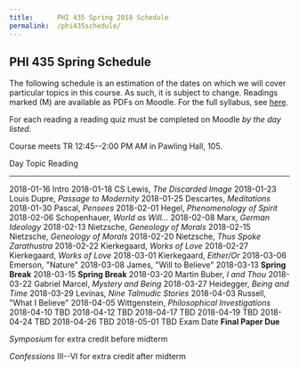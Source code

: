 ```yaml
---
title:      PHI 435 Spring 2018 Schedule
permalink:  /phi435schedule/
---
```



## PHI 435 Spring Schedule ##

The following schedule is an estimation of the dates on which we will
cover particular topics in this course. As such, it is subject to
change. Readings marked (M) are available as PDFs on Moodle.  For the full syllabus, see [here](http://dansheffler.com/phi435syllabus/).

For each reading a reading quiz must be completed on
Moodle *by the day listed*.

Course meets TR 12:45--2:00 PM AM in Pawling Hall, 105.

Day           Topic         Reading
------------- ------------- -------------------------------------
2018-01-16    Intro
2018-01-18                  CS Lewis, *The Discarded Image*
2018-01-23                  Louis Dupre, *Passage to Modernity*
2018-01-25                  Descartes, *Meditations*
2018-01-30                  Pascal, *Pensees*
2018-02-01                  Hegel, *Phenomenology of Spirit*
2018-02-06                  Schopenhauer, *World as Will...*
2018-02-08                  Marx, *German Ideology*
2018-02-13                  Nietzsche, *Geneology of Morals*
2018-02-15                  Nietzsche, *Geneology of Morals*
2018-02-20                  Nietzsche, *Thus Spoke Zarathustra*
2018-02-22                  Kierkegaard, *Works of Love*
2018-02-27                  Kierkegaard, *Works of Love*
2018-03-01                  Kierkegaard, *Either/Or*
2018-03-06                  Emerson, "Nature"
2018-03-08                  James, "Will to Believe"
2018-03-13                  **Spring Break**
2018-03-15                  **Spring Break**
2018-03-20                  Martin Buber, *I and Thou*
2018-03-22                  Gabriel Marcel, *Mystery and Being*
2018-03-27                  Heidegger, *Being and Time*
2018-03-29                  Levinas, *Nine Talmudic Stories*
2018-04-03                  Russell, "What I Believe"
2018-04-05                  Wittgenstein, *Philosophical Investigations*
2018-04-10                  TBD
2018-04-12                  TBD
2018-04-17                  TBD
2018-04-19                  TBD
2018-04-24                  TBD
2018-04-26                  TBD
2018-05-01                  TBD
Exam Date                   **Final Paper Due**


*Symposium* for extra credit before midterm

*Confessions* III--VI for extra credit after midterm


